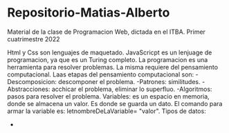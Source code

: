 # Repositorio-Matias-Alberto
Material de la clase de Programacion Web, dictada en el ITBA.
Primer cuatrimestre 2022

Html y Css son lenguajes de maquetado.
JavaScricpt es un lenjuage de programacion, ya que es un Turing completo.
La programacion es una herramienta para resolver problemas. La misma requiere del pensamiento computacional. 
Laas etapas del pensamiento computacional son: 
-Descomposicion: descomponer el problema.
-Patrones: similitudes.
-Abstracciones: acchicar el problema, eliminar lo superfluo.
-Algoritmos: pasos para resolver el problema.
Variables: es un espacio en memoria, donde se almacena un valor. Es donde se guarda un dato. El comando para armar la variable es: letnombreDeLaVariable= "valor".
Tipos de datos: 

-

